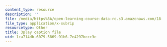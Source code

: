 ```yaml
---
content_type: resource
description: ''
file: /media/https%3A/open-learning-course-data-rc.s3.amazonaws.com/18-06sc-linear-algebra-fall-2011/1ca714db6079586991b67e4297bccc3c_hSRcHTafkjE.vtt
file_type: application/x-subrip
resourcetype: Other
title: 3play caption file
uid: 1ca714db-6079-5869-91b6-7e4297bccc3c
---
```

